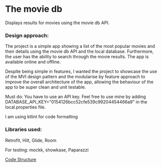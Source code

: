 # The movie db
Displays results for movies using the movie db API.

### Design approach:
The project is a simple app showing a list of the most popular movies and their details using the 
movie db API and the local database. Furthermore, the user has the ability to search through the 
movie results. The app is available online and offline.

Despite being simple in features, I wanted the project to showcase the use of the MVI design pattern
and the modularise by feature approach to improve the overall architecture of the app, allowing the
behaviour of the app to be super clean and unit testable.

Must do:
You have to use an API key. Feel free to use mine by adding DATABASE_API_KEY="0154126bcc52cfe539c99204454466a9" in the local.properties file.

I am using ktlint for code formatting

### Libraries used:
Retrofit, Hilt, Glide, Room

For testing: mockk, showkase, Paparazzi

[Code Structure](docs/architecture.md)